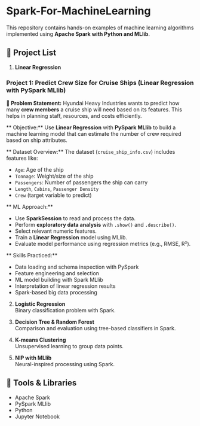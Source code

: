 # Spark-For-MachineLearning

This repository contains hands-on examples of machine learning algorithms implemented using **Apache Spark with Python and MLlib**.

## 📌 Project List

1. **Linear Regression**  

###  Project 1: Predict Crew Size for Cruise Ships (Linear Regression with PySpark MLlib)

**📌 Problem Statement:**
Hyundai Heavy Industries wants to predict how many **crew members** a cruise ship will need based on its features. This helps in planning staff, resources, and costs efficiently.

** Objective:**
Use **Linear Regression** with **PySpark MLlib** to build a machine learning model that can estimate the number of crew required based on ship attributes.

** Dataset Overview:**
The dataset (`cruise_ship_info.csv`) includes features like:

* `Age`: Age of the ship
* `Tonnage`: Weight/size of the ship
* `Passengers`: Number of passengers the ship can carry
* `Length`, `Cabins`, `Passenger Density`
* `Crew` (target variable to predict)

** ML Approach:**

* Use **SparkSession** to read and process the data.
* Perform **exploratory data analysis** with `.show()` and `.describe()`.
* Select relevant numeric features.
* Train a **Linear Regression** model using MLlib.
* Evaluate model performance using regression metrics (e.g., RMSE, R²).

** Skills Practiced:**

* Data loading and schema inspection with PySpark
* Feature engineering and selection
* ML model building with Spark MLlib
* Interpretation of linear regression results
* Spark-based big data processing


2. **Logistic Regression**  
   Binary classification problem with Spark.

3. **Decision Tree & Random Forest**  
   Comparison and evaluation using tree-based classifiers in Spark.

4. **K-means Clustering**  
   Unsupervised learning to group data points.

5. **NIP with MLlib**  
   Neural-inspired processing using Spark.

## 🚀 Tools & Libraries
- Apache Spark
- PySpark MLlib
- Python
- Jupyter Notebook


                                                                                                       
